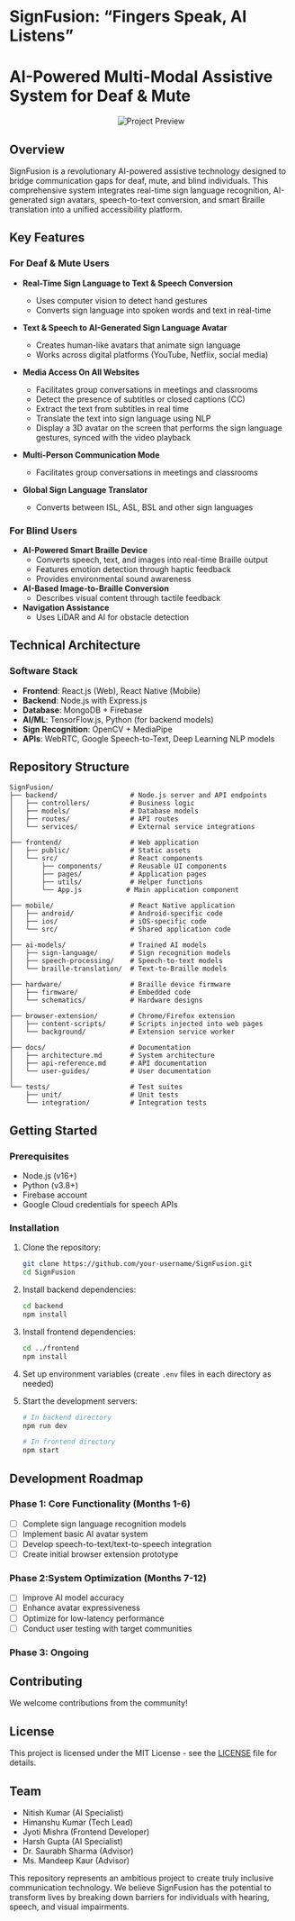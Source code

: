# SignFusion: “Fingers Speak, AI Listens”  
# AI-Powered Multi-Modal Assistive System for Deaf & Mute
<p align="center">
  <img src="https://blogger.googleusercontent.com/img/a/AVvXsEhmrqv7GnqSPqSEdB2-jfhhsEo49RbHFKg_lWdkdcEDlJgN94Rf50Bsc-oU71cMlozHvNK9TyHY7wRKvx_0UdUuFILWxOtiRZZyV7LdPs_SxYirpjaddO2QDUd4lg7SS9JTEgwgmSksib0mY9u14RJ2B4HFX1sqkA4hOhhePe9owdGxCqAHVcDnNrFWJa8=w400-h204" alt="Project Preview" />
</p>

## Overview
SignFusion is a revolutionary AI-powered assistive technology designed to bridge communication gaps for deaf, mute, and blind individuals. This comprehensive system integrates real-time sign language recognition, AI-generated sign avatars, speech-to-text conversion, and smart Braille translation into a unified accessibility platform.

## Key Features

### For Deaf & Mute Users
- **Real-Time Sign Language to Text & Speech Conversion**
  - Uses computer vision to detect hand gestures
  - Converts sign language into spoken words and text in real-time
- **Text & Speech to AI-Generated Sign Language Avatar**
  - Creates human-like avatars that animate sign language
  - Works across digital platforms (YouTube, Netflix, social media)
- **Media Access On All Websites**
  - Facilitates group conversations in meetings and classrooms
  - Detect the presence of subtitles or closed captions (CC)
  - Extract the text from subtitles in real time
  - Translate the text into sign language using NLP
  - Display a 3D avatar on the screen that performs the sign language gestures, synced with the video playback

- **Multi-Person Communication Mode**
  - Facilitates group conversations in meetings and classrooms
- **Global Sign Language Translator**
  - Converts between ISL, ASL, BSL and other sign languages

### For Blind Users
- **AI-Powered Smart Braille Device**
  - Converts speech, text, and images into real-time Braille output
  - Features emotion detection through haptic feedback
  - Provides environmental sound awareness
- **AI-Based Image-to-Braille Conversion**
  - Describes visual content through tactile feedback
- **Navigation Assistance**
  - Uses LiDAR and AI for obstacle detection

## Technical Architecture

### Software Stack
- **Frontend**: React.js (Web), React Native (Mobile)
- **Backend**: Node.js with Express.js
- **Database**: MongoDB + Firebase
- **AI/ML**: TensorFlow.js, Python (for backend models)
- **Sign Recognition**: OpenCV + MediaPipe
- **APIs**: WebRTC, Google Speech-to-Text, Deep Learning NLP models


## Repository Structure

```
SignFusion/
├── backend/                  # Node.js server and API endpoints
│   ├── controllers/          # Business logic
│   ├── models/               # Database models
│   ├── routes/               # API routes
│   └── services/             # External service integrations
│
├── frontend/                 # Web application
│   ├── public/               # Static assets
│   └── src/                  # React components
│       ├── components/       # Reusable UI components
│       ├── pages/            # Application pages
│       ├── utils/            # Helper functions
│       └── App.js           # Main application component
│
├── mobile/                   # React Native application
│   ├── android/              # Android-specific code
│   ├── ios/                  # iOS-specific code
│   └── src/                  # Shared application code
│
├── ai-models/                # Trained AI models
│   ├── sign-language/        # Sign recognition models
│   ├── speech-processing/    # Speech-to-text models
│   └── braille-translation/  # Text-to-Braille models
│
├── hardware/                 # Braille device firmware
│   ├── firmware/             # Embedded code
│   └── schematics/           # Hardware designs
│
├── browser-extension/        # Chrome/Firefox extension
│   ├── content-scripts/      # Scripts injected into web pages
│   └── background/           # Extension service worker
│
├── docs/                     # Documentation
│   ├── architecture.md       # System architecture
│   ├── api-reference.md      # API documentation
│   └── user-guides/          # User documentation
│
└── tests/                    # Test suites
    ├── unit/                 # Unit tests
    └── integration/          # Integration tests
```

## Getting Started

### Prerequisites
- Node.js (v16+)
- Python (v3.8+)
- Firebase account
- Google Cloud credentials for speech APIs

### Installation
1. Clone the repository:
   ```bash
   git clone https://github.com/your-username/SignFusion.git
   cd SignFusion
   ```

2. Install backend dependencies:
   ```bash
   cd backend
   npm install
   ```

3. Install frontend dependencies:
   ```bash
   cd ../frontend
   npm install
   ```

4. Set up environment variables (create `.env` files in each directory as needed)

5. Start the development servers:
   ```bash
   # In backend directory
   npm run dev
   
   # In frontend directory
   npm start
   ```

## Development Roadmap

### Phase 1: Core Functionality (Months 1-6)
- [ ] Complete sign language recognition models
- [ ] Implement basic AI avatar system
- [ ] Develop speech-to-text/text-to-speech integration
- [ ] Create initial browser extension prototype

### Phase 2:System Optimization (Months 7-12)
- [ ] Improve AI model accuracy
- [ ] Enhance avatar expressiveness
- [ ] Optimize for low-latency performance
- [ ] Conduct user testing with target communities

### Phase 3: Ongoing


## Contributing
We welcome contributions from the community! 

## License
This project is licensed under the MIT License - see the [LICENSE](LICENSE) file for details.

## Team
- Nitish Kumar (AI Specialist)
- Himanshu Kumar (Tech Lead)
- Jyoti Mishra (Frontend Developer)
- Harsh Gupta (AI Specialist)
- Dr. Saurabh Sharma (Advisor)
- Ms. Mandeep Kaur (Advisor)


This repository represents an ambitious project to create truly inclusive communication technology. We believe SignFusion has the potential to transform lives by breaking down barriers for individuals with hearing, speech, and visual impairments.
